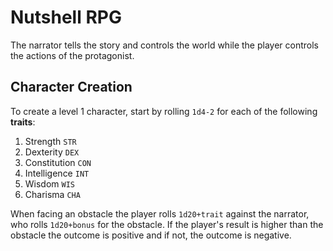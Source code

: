 # Nutshell RPG
The narrator tells the story and controls the world while the player controls the actions of the protagonist.

## Character Creation
To create a level 1 character, start by rolling `1d4-2` for each of the following **traits**:

1. Strength `STR`
2. Dexterity `DEX`
3. Constitution `CON`
4. Intelligence `INT`
5. Wisdom `WIS`
6. Charisma `CHA`

When facing an obstacle the player rolls `1d20+trait` against the narrator, who rolls `1d20+bonus` for the obstacle. If the player's result is higher than the obstacle the outcome is positive and if not, the outcome is negative. 
